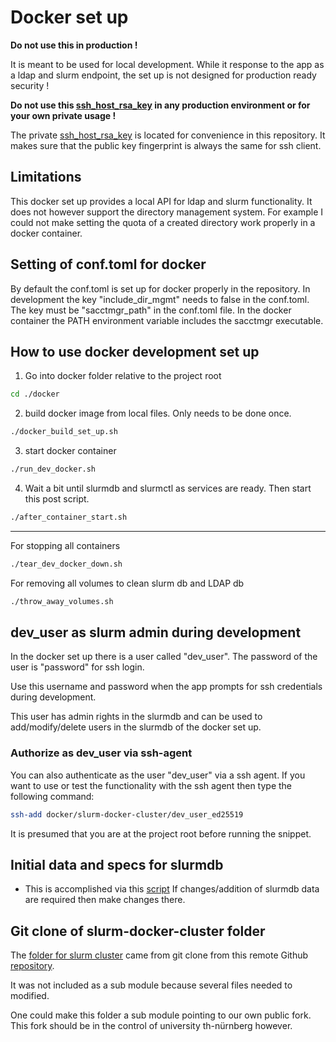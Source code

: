 # Docker set up

**Do not use this in production !**

It is meant to be used for local development.
While it response to the app as a ldap and slurm endpoint, the set up 
is not designed for production ready security !

**Do not use this [ssh_host_rsa_key](./slurm-docker-cluster/ssh_host_rsa_key) in any production environment or for your own private usage !**

The private [ssh_host_rsa_key](./slurm-docker-cluster/ssh_host_rsa_key) is located for convenience in this repository.
It makes sure that the public key fingerprint is always the same for ssh client.

## Limitations

This docker set up provides a local API for ldap and slurm functionality. 
It does not however support the directory management system. 
For example I could not make setting the quota of a created directory work properly in a docker container.

## Setting of conf.toml for docker

By default the conf.toml is set up for docker properly in the repository.
In development the key "include_dir_mgmt" needs to false in the conf.toml. 
The key must be "sacctmgr_path"  in the conf.toml file. 
In the docker container the PATH environment variable includes the sacctmgr executable.

## How to use docker development set up

1. Go into docker folder relative to the project root

```bash
cd ./docker
```

2. build docker image from local files. Only needs to be done once.

```bash
./docker_build_set_up.sh
```

3. start docker container 

```bash
./run_dev_docker.sh
```

4. Wait a bit until slurmdb and slurmctl as services are ready. Then start this post script.

```bash
./after_container_start.sh
```

---

For stopping all containers 

```bash
./tear_dev_docker_down.sh
```

For removing all volumes to clean slurm db and LDAP db

```bash
./throw_away_volumes.sh
```

## dev_user as slurm admin during development

In the docker set up there is a user called "dev_user". The password of the user is "password"
for ssh login. 

Use this username and password when the app prompts for ssh credentials during development.

This user has admin rights in the slurmdb and can be used to add/modify/delete users in the slurmdb 
of the docker set up. 

### Authorize as dev_user via ssh-agent

You can also authenticate as the user "dev_user" via a ssh agent.
If you want to use or test the functionality with the ssh agent then type the following command: 

```bash
ssh-add docker/slurm-docker-cluster/dev_user_ed25519
```

It is presumed that you are at the project root before running the snippet.

## Initial data and specs for slurmdb

- This is accomplished via this [script](./slurm-docker-cluster/add_slurm_data.sh)
  If changes/addition of slurmdb data are required then make changes there.

## Git clone of slurm-docker-cluster folder

The [folder for slurm cluster](./slurm-docker-cluster) came from git clone 
from this remote Github [repository](https://github.com/giovtorres/slurm-docker-cluster). 

It was not included as a sub module because several files needed to modified.

One could make this folder  a sub module pointing to our own public fork. This fork should be in the control
of university th-nürnberg however.

[ssh_host_rsa_key]: ./ssh_host_rsa_key

